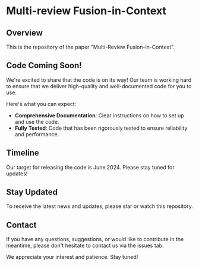 # Multi-review Fusion-in-Context

## Overview
This is the repository of the paper "Multi-Review Fusion-in-Context".

## Code Coming Soon!
We're excited to share that the code is on its way! 
Our team is working hard to ensure that we deliver high-quality and well-documented code for you to use. 

Here's what you can expect:
* **Comprehensive Documentation**: Clear instructions on how to set up and use the code.
* **Fully Tested**: Code that has been rigorously tested to ensure reliability and performance.

## Timeline
Our target for releasing the code is June 2024. Please stay tuned for updates!

## Stay Updated
To receive the latest news and updates, please star or watch this repository.

## Contact
If you have any questions, suggestions, or would like to contribute in the meantime, please don't hesitate to contact us via the issues tab.

We appreciate your interest and patience. Stay tuned!
